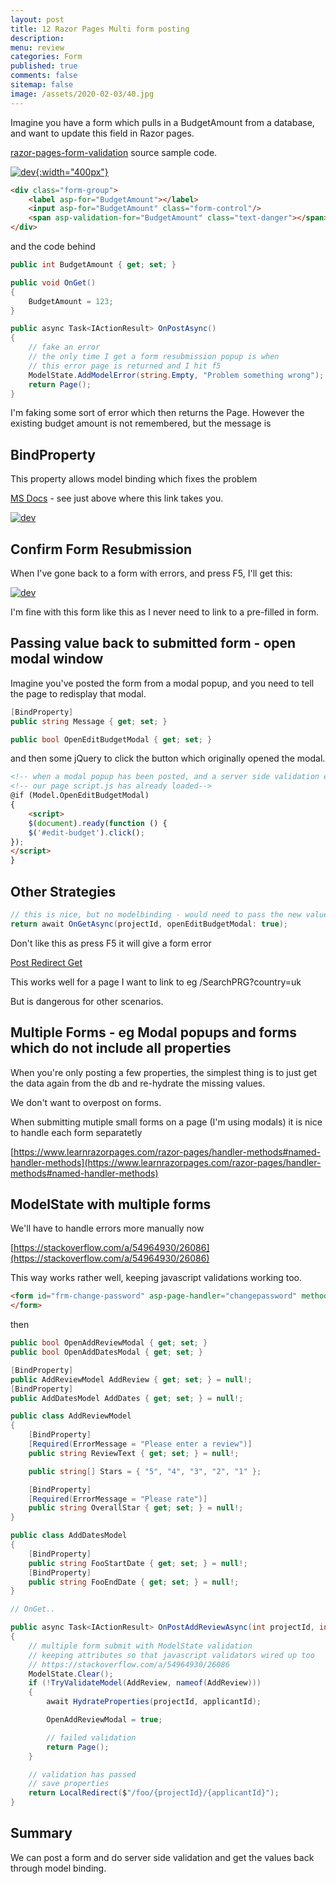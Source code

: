```yaml
---
layout: post
title: 12 Razor Pages Multi form posting 
description: 
menu: review
categories: Form 
published: true 
comments: false     
sitemap: false
image: /assets/2020-02-03/40.jpg
---
```


Imagine you have a form which pulls in a BudgetAmount from a database, and want to update this field in Razor pages.

[razor-pages-form-validation](https://github.com/djhmateer/razor-pages-form-validation) source sample code.

<!-- [![Bitcoin logo](/assets/2021-02-19/bitcoin.svg "Bitcoin"){:width="500px"}](/assets/2021-02-19/bitcoin.svg) -->

[![dev](/assets/2021-03-30/budget.jpg "dev"){:width="400px"}](/assets/2021-03-30/budget.jpg)

```html
<div class="form-group">
    <label asp-for="BudgetAmount"></label>
    <input asp-for="BudgetAmount" class="form-control"/>
    <span asp-validation-for="BudgetAmount" class="text-danger"></span>
</div>
```
and the code behind

```cs
public int BudgetAmount { get; set; }

public void OnGet()
{
    BudgetAmount = 123;
}

public async Task<IActionResult> OnPostAsync()
{
    // fake an error 
    // the only time I get a form resubmission popup is when
    // this error page is returned and I hit f5
    ModelState.AddModelError(string.Empty, "Problem something wrong");
    return Page();
}

```

I'm faking some sort of error which then returns the Page. However the existing budget amount is not remembered, but the message is

## BindProperty

This property allows model binding which fixes the problem

[MS Docs](https://docs.microsoft.com/en-us/aspnet/core/razor-pages/?view=aspnetcore-5.0&tabs=visual-studio#the-home-page) - see just above where this link takes you.


[![dev](/assets/2021-03-30/budget2.jpg "dev")](/assets/2021-03-30/budget2.jpg)

## Confirm Form Resubmission

When I've gone back to a form with errors, and press F5, I'll get this:

[![dev](/assets/2021-03-30/resubmit.jpg "dev")](/assets/2021-03-30/resubmit.jpg)

I'm fine with this form like this as I never need to link to a pre-filled in form.

## Passing value back to submitted form - open modal window

Imagine you've posted the form from a modal popup, and you need to tell the page to redisplay that modal.

```cs
[BindProperty]
public string Message { get; set; }

public bool OpenEditBudgetModal { get; set; }
```

and then some jQuery to click the button which originally opened the modal.

```html
<!-- when a modal popup has been posted, and a server side validation error occurs we want to redisplay the popup-->
<!-- our page script.js has already loaded-->
@if (Model.OpenEditBudgetModal)
{
    <script>
    $(document).ready(function () {
    $('#edit-budget').click();
});
</script>
}

```


## Other Strategies

```cs
// this is nice, but no modelbinding - would need to pass the new value to here
return await OnGetAsync(projectId, openEditBudgetModal: true);

```

Don't like this as press F5 it will give a form error

[Post Redirect Get](https://exceptionnotfound.net/implementing-post-redirect-get-in-asp-net-core-razor-pages/)

This works well for a page I want to link to eg /SearchPRG?country=uk

But is dangerous for other scenarios.

## Multiple Forms - eg Modal popups and forms which do not include all properties 

When you're only posting a few properties, the simplest thing is to just get the data again from the db and re-hydrate the missing values. 

We don't want to overpost on forms.

When submitting mutiple small forms on a page (I'm using modals) it is nice to handle each form separatetly

[https://www.learnrazorpages.com/razor-pages/handler-methods#named-handler-methods](https://www.learnrazorpages.com/razor-pages/handler-methods#named-handler-methods)

## ModelState with multiple forms

We'll have to handle errors more manually now

[https://stackoverflow.com/a/54964930/26086](https://stackoverflow.com/a/54964930/26086) 

This way works rather well, keeping javascript validations working too.

```html
<form id="frm-change-password" asp-page-handler="changepassword" method="post">
</form>

```

then

```cs
public bool OpenAddReviewModal { get; set; }
public bool OpenAddDatesModal { get; set; }

[BindProperty]
public AddReviewModel AddReview { get; set; } = null!;
[BindProperty]
public AddDatesModel AddDates { get; set; } = null!;

public class AddReviewModel
{
    [BindProperty]
    [Required(ErrorMessage = "Please enter a review")]
    public string ReviewText { get; set; } = null!;

    public string[] Stars = { "5", "4", "3", "2", "1" };

    [BindProperty]
    [Required(ErrorMessage = "Please rate")]
    public string OverallStar { get; set; } = null!;
}

public class AddDatesModel
{
    [BindProperty] 
    public string FooStartDate { get; set; } = null!;
    [BindProperty] 
    public string FooEndDate { get; set; } = null!;
}

// OnGet..

public async Task<IActionResult> OnPostAddReviewAsync(int projectId, int applicantId)
{
    // multiple form submit with ModelState validation
    // keeping attributes so that javascript validators wired up too
    // https://stackoverflow.com/a/54964930/26086
    ModelState.Clear();
    if (!TryValidateModel(AddReview, nameof(AddReview)))
    {
        await HydrateProperties(projectId, applicantId);

        OpenAddReviewModal = true;

        // failed validation
        return Page();
    }

    // validation has passed
    // save properties
    return LocalRedirect($"/foo/{projectId}/{applicantId}");
}

```


## Summary

We can post a form and do server side validation and get the values back through model binding.


